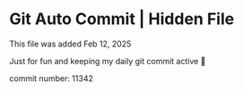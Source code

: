 # Git Auto Commit | Hidden File

This file was added Feb 12, 2025

Just for fun and keeping my daily git commit active 🤪

commit number: 11342
